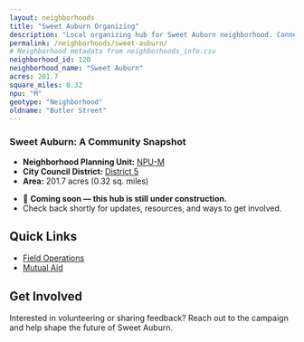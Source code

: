 ```yaml
---
layout: neighborhoods
title: "Sweet Auburn Organizing"
description: "Local organizing hub for Sweet Auburn neighborhood. Connect with field operations, mutual aid, and community organizing efforts."
permalink: /neighborhoods/sweet-auburn/
# Neighborhood metadata from neighborhoods_info.csv
neighborhood_id: 120
neighborhood_name: "Sweet Auburn"
acres: 201.7
square_miles: 0.32
npu: "M"
geotype: "Neighborhood"
oldname: "Butler Street"
---
```


### **Sweet Auburn: A Community Snapshot**

  * **Neighborhood Planning Unit:** [NPU-M](https://www.atlantaga.gov/government/departments/city-planning/neighborhood-planning-units/neighborhood-and-npu-contacts)
  * **City Council District:** [District 5](https://citycouncil.atlantaga.gov/council-members)
  * **Area:** 201.7 acres (0.32 sq. miles)

- 🚧 **Coming soon — this hub is still under construction.**
- Check back shortly for updates, resources, and ways to get involved.

## Quick Links

- [Field Operations](./field-ops/)
- [Mutual Aid](./mutual-aid/)

## Get Involved

Interested in volunteering or sharing feedback? Reach out to the campaign and help shape the future of Sweet Auburn.
